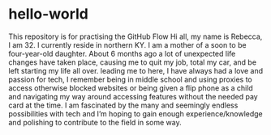 # hello-world
This repository is for practising the GitHub Flow
Hi all, my name is Rebecca, I am 32. I currently reside in northern KY. I am a mother of a soon to be four-year-old daughter. About 6 months ago a lot of unexpected life changes have taken place, causing me to quit my job, total my car, and be left starting my life all over. leading me to here, I have always had a love and passion for tech, I remember being in middle school and using proxies to access otherwise blocked websites or being given a flip phone as a child and navigating my way around accessing features without the needed pay card at the time. I am fascinated by the many and seemingly endless possibilities with tech and I’m hoping to gain enough experience/knowledge and polishing to contribute to the field in some way.
